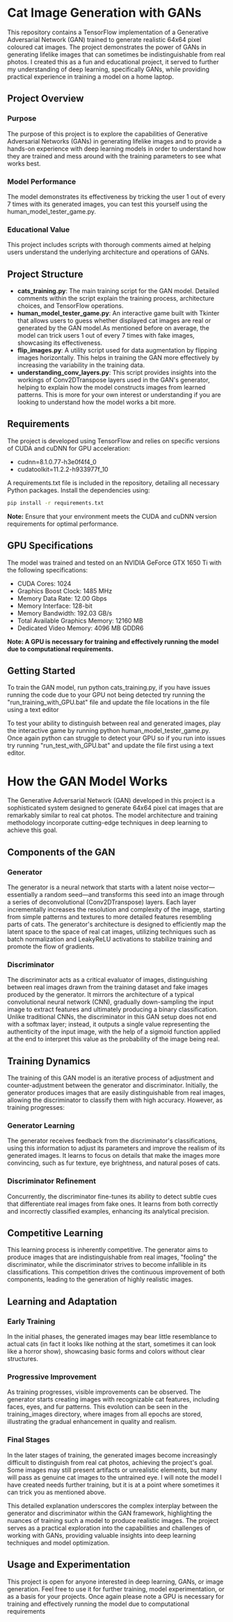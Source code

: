 # Cat Image Generation with GANs

This repository contains a TensorFlow implementation of a Generative Adversarial Network (GAN) trained to generate realistic 64x64 pixel coloured cat images. The project demonstrates the power of GANs in generating lifelike images that can sometimes be indistinguishable from real photos. I created this as a fun and educational project, it served to further my understanding of deep learning, specifically GANs, while providing practical experience in training a model on a home laptop.

## Project Overview

### Purpose
The purpose of this project is to explore the capabilities of Generative Adversarial Networks (GANs) in generating lifelike images and to provide a hands-on experience with deep learning models in order to understand how they are trained and mess around with the training parameters to see what works best.

### Model Performance
The model demonstrates its effectiveness by tricking the user 1 out of every 7 times with its generated images, you can test this yourself using the human_model_tester_game.py. 

### Educational Value
This project includes scripts with thorough comments aimed at helping users understand the underlying architecture and operations of GANs.

## Project Structure

- **cats_training.py**: The main training script for the GAN model. Detailed comments within the script explain the training process, architecture choices, and TensorFlow operations.
- **human_model_tester_game.py**: An interactive game built with Tkinter that allows users to guess whether displayed cat images are real or generated by the GAN model.As mentioned before on average, the model can trick users 1 out of every 7 times with fake images, showcasing its effectiveness.
- **flip_images.py**: A utility script used for data augmentation by flipping images horizontally. This helps in training the GAN more effectively by increasing the variability in the training data.
- **understanding_conv_layers.py**: This script provides insights into the workings of Conv2DTranspose layers used in the GAN's generator, helping to explain how the model constructs images from learned patterns. This is more for your own interest or understanding if you are looking to understand how the model works a bit more.

## Requirements

The project is developed using TensorFlow and relies on specific versions of CUDA and cuDNN for GPU acceleration:

- cudnn=8.1.0.77-h3e0f4f4_0
- cudatoolkit=11.2.2-h933977f_10

A requirements.txt file is included in the repository, detailing all necessary Python packages. Install the dependencies using:

```bash
pip install -r requirements.txt
```

**Note:** Ensure that your environment meets the CUDA and cuDNN version requirements for optimal performance.

## GPU Specifications

The model was trained and tested on an NVIDIA GeForce GTX 1650 Ti with the following specifications:

- CUDA Cores: 1024
- Graphics Boost Clock: 1485 MHz
- Memory Data Rate: 12.00 Gbps
- Memory Interface: 128-bit
- Memory Bandwidth: 192.03 GB/s
- Total Available Graphics Memory: 12160 MB
- Dedicated Video Memory: 4096 MB GDDR6

**Note: A GPU is necessary for training and effectively running the model due to computational requirements.**

## Getting Started

To train the GAN model, run python cats_training.py, if you have issues running the code due to your GPU not being detected try running the "run_training_with_GPU.bat" file and update the file locations in the file using a text editor

To test your ability to distinguish between real and generated images, play the interactive game by running python human_model_tester_game.py. Once again python can struggle to detect your GPU so if you run into issues try running "run_test_with_GPU.bat" and update the file first using a text editor.


# How the GAN Model Works

The Generative Adversarial Network (GAN) developed in this project is a sophisticated system designed to generate 64x64 pixel cat images that are remarkably similar to real cat photos. The model architecture and training methodology incorporate cutting-edge techniques in deep learning to achieve this goal.

## Components of the GAN

### Generator
The generator is a neural network that starts with a latent noise vector—essentially a random seed—and transforms this seed into an image through a series of deconvolutional (Conv2DTranspose) layers. Each layer incrementally increases the resolution and complexity of the image, starting from simple patterns and textures to more detailed features resembling parts of cats. The generator's architecture is designed to efficiently map the latent space to the space of real cat images, utilizing techniques such as batch normalization and LeakyReLU activations to stabilize training and promote the flow of gradients.

### Discriminator
The discriminator acts as a critical evaluator of images, distinguishing between real images drawn from the training dataset and fake images produced by the generator. It mirrors the architecture of a typical convolutional neural network (CNN), gradually down-sampling the input image to extract features and ultimately producing a binary classification. Unlike traditional CNNs, the discriminator in this GAN setup does not end with a softmax layer; instead, it outputs a single value representing the authenticity of the input image, with the help of a sigmoid function applied at the end to interpret this value as the probability of the image being real.

## Training Dynamics

The training of this GAN model is an iterative process of adjustment and counter-adjustment between the generator and discriminator. Initially, the generator produces images that are easily distinguishable from real images, allowing the discriminator to classify them with high accuracy. However, as training progresses:

### Generator Learning
The generator receives feedback from the discriminator's classifications, using this information to adjust its parameters and improve the realism of its generated images. It learns to focus on details that make the images more convincing, such as fur texture, eye brightness, and natural poses of cats.

### Discriminator Refinement
Concurrently, the discriminator fine-tunes its ability to detect subtle cues that differentiate real images from fake ones. It learns from both correctly and incorrectly classified examples, enhancing its analytical precision.

## Competitive Learning

This learning process is inherently competitive. The generator aims to produce images that are indistinguishable from real images, "fooling" the discriminator, while the discriminator strives to become infallible in its classifications. This competition drives the continuous improvement of both components, leading to the generation of highly realistic images.

## Learning and Adaptation

### Early Training
In the initial phases, the generated images may bear little resemblance to actual cats (in fact it looks like nothing at the start, sometimes it can look like a horror show), showcasing basic forms and colors without clear structures.

### Progressive Improvement
As training progresses, visible improvements can be observed. The generator starts creating images with recognizable cat features, including faces, eyes, and fur patterns. This evolution can be seen in the training_images directory, where images from all epochs are stored, illustrating the gradual enhancement in quality and realism.

### Final Stages
In the later stages of training, the generated images become increasingly difficult to distinguish from real cat photos, achieving the project's goal. Some images may still present artifacts or unrealistic elements, but many will pass as genuine cat images to the untrained eye. I will note the model I have created needs further training, but it is at a point where sometimes it can trick you as mentioned above.

This detailed explanation underscores the complex interplay between the generator and discriminator within the GAN framework, highlighting the nuances of training such a model to produce realistic images. The project serves as a practical exploration into the capabilities and challenges of working with GANs, providing valuable insights into deep learning techniques and model optimization.

## Usage and Experimentation

This project is open for anyone interested in deep learning, GANs, or image generation. Feel free to use it for further training, model experimentation, or as a basis for your projects. Once again please note a GPU is necessary for training and effectively running the model due to computational requirements

